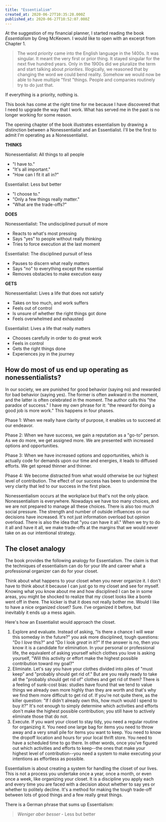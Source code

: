 ```yaml
---
title: "Essentialism"
created_at: 2020-06-27T10:35:28.000Z
published_at: 2020-06-27T10:52:07.000Z
---
```

At the suggestion of my financial planner, I started reading the book _Essentialism_ by Greg McKeown. I would like to open with an excerpt from Chapter 1.

> The word _priority_ came into the English language in the 1400s. It was singular. It meant the very first or prior thing. It stayed singular for the next five hundred years. Only in the 1900s did we pluralize the term and start talking about _priorities_. Illogically, we reasoned that by changing the word we could bend reality. Somehow we would now be able to have multiple "first "things. People and companies routinely try to do just that.

If everything is a priority, nothing is. 

This book has come at the right time for me because I have discovered that I need to upgrade the way that I work. What has served me in the past is no longer working for some reason. 

The opening chapter of the book illustrates essentialism by drawing a distinction between a Nonessentialist and an Essentialist. I'll be the first to admit I'm operating as a Nonessentialist.

**THINKS**

Nonessentialist: All things to all people

*   "I have to."
*   "It's all important."
*   "How can I fit it all in?"

Essentialist: Less but better

*   "I choose to."
*   "Only a few things really matter."
*   "What are the trade-offs?"

**DOES**

Nonessentialist: The undisciplined pursuit of more

*   Reacts to what's most pressing
*   Says "yes" to people without really thinking
*   Tries to force execution at the last moment

Essentialist: The disciplined pursuit of less

*   Pauses to discern what really matters
*   Says "no" to everything except the essential
*   Removes obstacles to make execution easy

**GETS**

Nonessentialist: Lives a life that does not satisfy

*   Takes on too much, and work suffers
*   Feels out of control
*   Is unsure of whether the right things got done
*   Feels overwhelmed and exhausted

Essentialist: Lives a life that really matters

*   Chooses carefully in order to do great work
*   Feels in control
*   Gets the right things done
*   Experiences joy in the journey

How do most of us end up operating as nonessentialists?
-------------------------------------------------------

In our society, we are punished for good behavior (saying no) and rewarded for bad behavior (saying yes). The former is often awkward in the moment, and the latter is often celebrated in the moment. The author calls this "the paradox of success." I have my own phrase for it: "the reward for doing a good job is more work." This happens in four phases.

Phase 1: When we really have clarity of purpose, it enables us to succeed at our endeavor.

Phase 2: When we have success, we gain a reputation as a "go-to" person. As we do more, we get assigned more. We are presented with increased options and opportunities. 

Phase 3: When we have increased options and opportunities, which is actually code for demands upon our time and energies, it leads to diffused efforts. We get spread thinner and thinner. 

Phase 4: We become distracted from what would otherwise be our highest level of contribution. The effect of our success has been to undermine the very clarity that led to our success in the first place.

Nonessentialism occurs at the workplace but that's not the only place. Nonessentialism is everywhere. Nowadays we have too many choices, and we are not prepared to manage all these choices. There is also too much social pressure. The strength and number of outside influences on our decisions have increased. It's not just information overload but opinion overload. There is also the idea that "you can have it all." When we try to do it all and have it all, we make trade-offs at the margins that we would never take on as our intentional strategy.

The closet analogy
------------------

The book provides the following analogy for Essentialism. The claim is that the techniques of essentialism can do for your life and career what a professional organizer can do for your closet. 

Think about what happens to your closet when you never organize it. I don't have to think about it because I can just go to my closet and see for myself. Knowing what you know about me and how disciplined I can be in some areas, you might be shocked to realize that my closet looks like a bomb went off in there. The kicker is that it does not really bother me. Would I like to have a nice organized closet? Sure. I've organized it before, but inevitably it ends up a mess again.

Here's how an Essentialist would approach the closet.

1.  Explore and evaluate. Instead of asking, "Is there a chance I will wear this someday in the future?" you ask more disciplined, tough questions: "Do I _love_ this?" and "Do I look _great_ in it?" If the answer is no, then you know it is a candidate for elimination. In your personal or professional life, the equivalent of asking yourself which clothes you love is asking yourself, "Will this activity or effort make the highest possible contribution toward my goal?"
2.  Eliminate. Let's say you have your clothes divided into piles of "must keep" and "probably should get rid of." But are you really ready to take all the "probably should get rid of" clothes and get rid of them? There is a feeling of sunk-cost bias: studies have found that we tend to value things we already own more highly than they are worth and that's why we find them more difficult to get rid of. If you're not quite there, as the killer question: "If I didn't already own this, how much would I spend to buy it?" It's not enough to simply determine which activities and efforts don't make the highest possible contribution; you still have to actively eliminate those that do not.
3.  Execute. If you want your closet to stay tidy, you need a regular routine for organizing it. You need one large bag for items you need to throw away and a very small pile for items you want to keep. You need to know the dropoff location and hours for your local thrift store. You need to have a scheduled time to go there. In other words, once you've figured out which activities and efforts to keep--the ones that make your highest level of contribution--you need a system to make executing your intentions as effortless as possible. 

Essentialism is about creating a system for handling the closet of our lives. This is not a process you undertake once a year, once a month, or even once a week, like organizing your closet. It is a discipline you apply each and every time you are faced with a decision about whether to say yes or whether to politely decline. It's a method for making the tough trade-off between lots of good things and a few really great things. 

There is a German phrase that sums up Essentialism:

> _Weniger aber besser_ - Less but better
